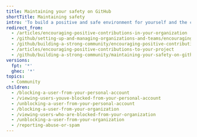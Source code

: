 ```yaml
---
title: Maintaining your safety on GitHub
shortTitle: Maintaining safety
intro: 'To build a positive and safe environment for yourself and the community for your project on {% data variables.product.prodname_dotcom %}, you can block and unblock users and report disruptive content.'
redirect_from:
  - /articles/encouraging-positive-contributions-in-your-organization
  - /github/setting-up-and-managing-organizations-and-teams/encouraging-positive-contributions-in-your-organization
  - /github/building-a-strong-community/encouraging-positive-contributions-to-your-project
  - /articles/encouraging-positive-contributions-to-your-project
  - /github/building-a-strong-community/maintaining-your-safety-on-github
versions:
  fpt: '*'
  ghec: '*'
topics:
  - Community
children:
  - /blocking-a-user-from-your-personal-account
  - /viewing-users-youve-blocked-from-your-personal-account
  - /unblocking-a-user-from-your-personal-account
  - /blocking-a-user-from-your-organization
  - /viewing-users-who-are-blocked-from-your-organization
  - /unblocking-a-user-from-your-organization
  - /reporting-abuse-or-spam
---
```


